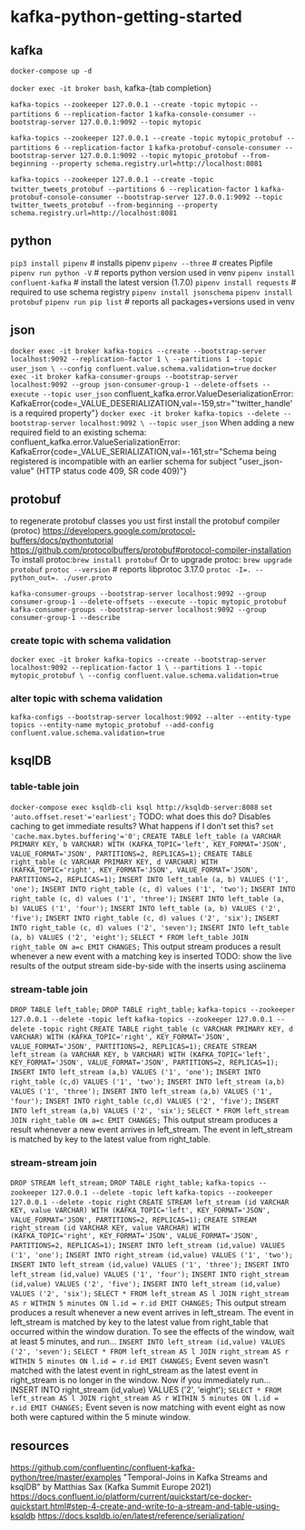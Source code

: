 # kafka-python-getting-started

## kafka
`docker-compose up -d`

`docker exec -it broker bash`, kafka-{tab completion}

`kafka-topics --zookeeper 127.0.0.1 --create -topic mytopic --partitions 6 --replication-factor 1`
`kafka-console-consumer --bootstrap-server 127.0.0.1:9092 --topic mytopic`

`kafka-topics --zookeeper 127.0.0.1 --create -topic mytopic_protobuf --partitions 6 --replication-factor 1`
`kafka-protobuf-console-consumer --bootstrap-server 127.0.0.1:9092 --topic mytopic_protobuf --from-beginning --property schema.registry.url=http://localhost:8081`

`kafka-topics --zookeeper 127.0.0.1 --create -topic twitter_tweets_protobuf --partitions 6 --replication-factor 1`
`kafka-protobuf-console-consumer --bootstrap-server 127.0.0.1:9092 --topic twitter_tweets_protobuf --from-beginning --property schema.registry.url=http://localhost:8081`


## python
`pip3 install pipenv`  # installs pipenv
`pipenv --three`  # creates Pipfile
`pipenv run python -V`  # reports python version used in venv
`pipenv install confluent-kafka`  # install the latest version (1.7.0)
`pipenv install requests`  # required to use schema registry
`pipenv install jsonschema`
`pipenv install protobuf`
`pipenv run pip list`  # reports all packages+versions used in venv


## json
`docker exec -it broker kafka-topics --create --bootstrap-server localhost:9092 --replication-factor 1 \
--partitions 1 --topic user_json \
--config confluent.value.schema.validation=true`
`docker exec -it broker kafka-consumer-groups --bootstrap-server localhost:9092 --group json-consumer-group-1 --delete-offsets --execute --topic user_json`
confluent_kafka.error.ValueDeserializationError: KafkaError{code=_VALUE_DESERIALIZATION,val=-159,str="'twitter_handle' is a required property"}
`docker exec -it broker kafka-topics --delete --bootstrap-server localhost:9092 \
--topic user_json`
When adding a new required field to an existing schema:
confluent_kafka.error.ValueSerializationError: KafkaError{code=_VALUE_SERIALIZATION,val=-161,str="Schema being registered is incompatible with an earlier schema for subject "user_json-value" (HTTP status code 409, SR code 409)"}



## protobuf
to regenerate protobuf classes you ust first install the protobuf compiler (protoc)
https://developers.google.com/protocol-buffers/docs/pythontutorial
https://github.com/protocolbuffers/protobuf#protocol-compiler-installation
To install protoc:`brew install protobuf` 
Or to upgrade protoc: `brew upgrade protobuf`
`protoc --version`  # reports libprotoc 3.17.0
`protoc -I=. --python_out=. ./user.proto`

`kafka-consumer-groups --bootstrap-server localhost:9092 --group consumer-group-1 --delete-offsets --execute --topic mytopic_protobuf`
`kafka-consumer-groups --bootstrap-server localhost:9092 --group consumer-group-1 --describe`

### create topic with schema validation
`docker exec -it broker kafka-topics --create --bootstrap-server localhost:9092 --replication-factor 1 \
--partitions 1 --topic mytopic_protobuf \
--config confluent.value.schema.validation=true`

### alter topic with schema validation
`kafka-configs --bootstrap-server localhost:9092 --alter --entity-type topics --entity-name mytopic_protobuf --add-config confluent.value.schema.validation=true`

## ksqlDB

### table-table join
`docker-compose exec ksqldb-cli ksql http://ksqldb-server:8088`
`set 'auto.offset.reset'='earliest';`
TODO: what does this do? Disables caching to get immediate results? What happens if I don't set this?
`set 'cache.max.bytes.buffering'='0';` 
`CREATE TABLE left_table (a VARCHAR PRIMARY KEY, b VARCHAR) WITH (KAFKA_TOPIC='left', KEY_FORMAT='JSON', VALUE_FORMAT='JSON', PARTITIONS=2, REPLICAS=1);`
`CREATE TABLE right_table (c VARCHAR PRIMARY KEY, d VARCHAR) WITH (KAFKA_TOPIC='right', KEY_FORMAT='JSON', VALUE_FORMAT='JSON', PARTITIONS=2, REPLICAS=1);`
`INSERT INTO left_table (a, b) VALUES ('1', 'one');`
`INSERT INTO right_table (c, d) values ('1', 'two');`
`INSERT INTO right_table (c, d) values ('1', 'three');`
`INSERT INTO left_table (a, b) VALUES ('1', 'four');`
`INSERT INTO left_table (a, b) VALUES ('2', 'five');`
`INSERT INTO right_table (c, d) values ('2', 'six');`
`INSERT INTO right_table (c, d) values ('2', 'seven');`
`INSERT INTO left_table (a, b) VALUES ('2', 'eight');`
`SELECT * FROM left_table JOIN right_table ON a=c EMIT CHANGES;`
This output stream produces a result whenever a new event with a matching key is inserted
TODO: show the live results of the output stream side-by-side with the inserts using asciinema

### stream-table join
`DROP TABLE left_table;`
`DROP TABLE right_table;`
`kafka-topics --zookeeper 127.0.0.1 --delete -topic left`
`kafka-topics --zookeeper 127.0.0.1 --delete -topic right`
`CREATE TABLE right_table (c VARCHAR PRIMARY KEY, d VARCHAR) WITH (KAFKA_TOPIC='right', KEY_FORMAT='JSON', VALUE_FORMAT='JSON', PARTITIONS=2, REPLICAS=1);`
`CREATE STREAM left_stream (a VARCHAR KEY, b VARCHAR) WITH (KAFKA_TOPIC='left', KEY_FORMAT='JSON', VALUE_FORMAT='JSON', PARTITIONS=2, REPLICAS=1);`
`INSERT INTO left_stream (a,b) VALUES ('1', 'one');`
`INSERT INTO right_table (c,d) VALUES ('1', 'two');`
`INSERT INTO left_stream (a,b) VALUES ('1', 'three');`
`INSERT INTO left_stream (a,b) VALUES ('1', 'four');`
`INSERT INTO right_table (c,d) VALUES ('2', 'five');`
`INSERT INTO left_stream (a,b) VALUES ('2', 'six');`
`SELECT * FROM left_stream JOIN right_table ON a=c EMIT CHANGES;`
This output stream produces a result whenever a new event arrives in left_stream. The event in left_stream is matched by key to the latest value from right_table.


### stream-stream join
`DROP STREAM left_stream;`
`DROP TABLE right_table;`
`kafka-topics --zookeeper 127.0.0.1 --delete -topic left`
`kafka-topics --zookeeper 127.0.0.1 --delete -topic right`
`CREATE STREAM left_stream (id VARCHAR KEY, value VARCHAR) WITH (KAFKA_TOPIC='left', KEY_FORMAT='JSON', VALUE_FORMAT='JSON', PARTITIONS=2, REPLICAS=1);`
`CREATE STREAM right_stream (id VARCHAR KEY, value VARCHAR) WITH (KAFKA_TOPIC='right', KEY_FORMAT='JSON', VALUE_FORMAT='JSON', PARTITIONS=2, REPLICAS=1);`
`INSERT INTO left_stream (id,value) VALUES ('1', 'one');`
`INSERT INTO right_stream (id,value) VALUES ('1', 'two');`
`INSERT INTO left_stream (id,value) VALUES ('1', 'three');`
`INSERT INTO left_stream (id,value) VALUES ('1', 'four');`
`INSERT INTO right_stream (id,value) VALUES ('2', 'five');`
`INSERT INTO left_stream (id,value) VALUES ('2', 'six');`
`SELECT * FROM left_stream AS l JOIN right_stream AS r WITHIN 5 minutes ON l.id = r.id EMIT CHANGES;`
This output stream produces a result whenever a new event arrives in left_stream. The event in left_stream is matched by key to the latest value from right_table that occurred within the window duration. To see the effects of the window, wait at least 5 minutes, and run...
`INSERT INTO left_stream (id,value) VALUES ('2', 'seven');`
`SELECT * FROM left_stream AS l JOIN right_stream AS r WITHIN 5 minutes ON l.id = r.id EMIT CHANGES;`
Event seven wasn't matched with the latest event in right_stream as the latest event in right_stream is no longer in the window. Now if you immediately run...
INSERT INTO right_stream (id,value) VALUES ('2', 'eight');
`SELECT * FROM left_stream AS l JOIN right_stream AS r WITHIN 5 minutes ON l.id = r.id EMIT CHANGES;`
Event seven is now matching with event eight as now both were captured within the 5 minute window.


## resources
https://github.com/confluentinc/confluent-kafka-python/tree/master/examples
"Temporal-Joins in Kafka Streams and ksqlDB" by Matthias Sax (Kafka Summit Europe 2021)
https://docs.confluent.io/platform/current/quickstart/ce-docker-quickstart.html#step-4-create-and-write-to-a-stream-and-table-using-ksqldb
https://docs.ksqldb.io/en/latest/reference/serialization/
